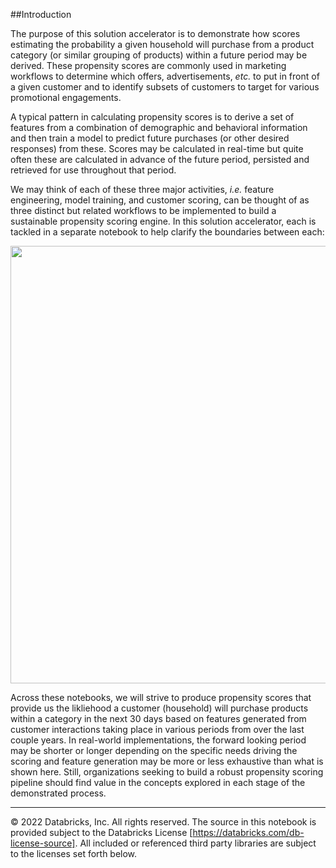 ##Introduction

The purpose of this solution accelerator is to demonstrate how scores estimating the probability a given household will purchase from a product category (or similar grouping of products) within a future period may be derived.  These propensity scores are commonly used in marketing workflows to determine which offers, advertisements, *etc.* to put in front of a given customer and to identify subsets of customers to target for various promotional engagements. 

A typical pattern in calculating propensity scores is to derive a set of features from a combination of demographic and behavioral information and then train a model to predict future purchases (or other desired responses) from these.  Scores may be calculated in real-time but quite often these are calculated in advance of the future period, persisted and retrieved for use throughout that period.

We may think of each of these three major activities, *i.e.* feature engineering, model training, and customer scoring, can be thought of as three distinct but related workflows to be implemented to build a sustainable propensity scoring engine.  In this solution accelerator, each is tackled in a separate notebook to help clarify the boundaries between each:</p>

<img src='https://brysmiwasb.blob.core.windows.net/demos/images/propensity_workflow3.png' width='700'>

Across these notebooks, we will strive to produce propensity scores that provide us the likliehood a customer (household) will purchase products within a category in the next 30 days based on features generated from customer interactions taking place in various periods from over the last couple years.  In real-world implementations, the forward looking period may be shorter or longer depending on the specific needs driving the scoring and feature generation may be more or less exhaustive than what is shown here. Still, organizations seeking to build a robust propensity scoring pipeline should find value in the concepts explored in each stage of the demonstrated process.

___

&copy; 2022 Databricks, Inc. All rights reserved. The source in this notebook is provided subject to the Databricks License [https://databricks.com/db-license-source].  All included or referenced third party libraries are subject to the licenses set forth below.


